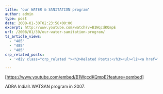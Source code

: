 ```yaml
---
title: 'our WATER & SANITATION program'
author: admin
type: post
date: 2008-01-30T02:23:58+00:00
excerpt: http://www.youtube.com/watch?v=B1WqcdKQmpE
url: /2008/01/30/our-water-sanitation-program/
ts_article_views:
  - "485"
  - "485"
  - "485"
crp_related_posts:
  - '<div class="crp_related "><h3>Related Posts:</h3><ul><li><a href="https://scdhub.org/2018/01/06/household-and-neighborhood-sanitation-infrastructures-excreta-wastewater-disposal-in-developing-countries/"    ><img src="https://scdhub.org/wp-content/plugins/contextual-related-posts/default.png" alt="Household and neighborhood Sanitation Infrastructures: Excreta, wastewater disposal in developing countries" title="Household and neighborhood Sanitation Infrastructures: Excreta, wastewater disposal in developing countries" width="150" height="150" class="crp_thumb crp_default" /><span class="crp_title">Household and neighborhood Sanitation&hellip;</span></a></li><li><a href="https://scdhub.org/2018/01/06/sanitation-in-emergencies/"    ><img src="https://scdhub.org/wp-content/plugins/contextual-related-posts/default.png" alt="Sanitation in Emergencies" title="Sanitation in Emergencies" width="150" height="150" class="crp_thumb crp_default" /><span class="crp_title">Sanitation in Emergencies</span></a></li><li><a href="https://scdhub.org/2017/12/25/wastewater-treatment-and-biosolids-management/"    ><img src="https://scdhub.org/wp-content/uploads/2017/12/wastewater-treatment-and-biosoli-150x150.jpg" alt="Wastewater treatment and Biosolids management" title="Wastewater treatment and Biosolids management" width="150" height="150" class="crp_thumb crp_featured" /><span class="crp_title">Wastewater treatment and Biosolids management</span></a></li><li><a href="https://scdhub.org/2017/12/29/women-and-water-a-video-by-water-for-people-3/"    ><img src="https://scdhub.org/wp-content/uploads/2017/12/women-and-water-a-video-by-water-150x150.jpg" alt="Women and Water &#8211; a Video by Water For People" title="Women and Water &#8211; a Video by Water For People" width="150" height="150" class="crp_thumb crp_featured" /><span class="crp_title">Women and Water &#8211; a Video by Water For People</span></a></li><li><a href="https://scdhub.org/2017/12/21/sustainable-sanitation-and-water-management-toolbox/"    ><img src="https://scdhub.org/wp-content/uploads/2017/12/sustainable-sanitation-and-water-150x150.jpg" alt="Sustainable Sanitation and Water Management toolbox" title="Sustainable Sanitation and Water Management toolbox" width="150" height="150" class="crp_thumb crp_featured" /><span class="crp_title">Sustainable Sanitation and Water Management toolbox</span></a></li><li><a href="https://scdhub.org/2017/12/22/community-based-sanitation-dewats-rural-community-project-success/"    ><img src="https://scdhub.org/wp-content/uploads/2017/12/community-based-sanitation-dewat-150x150.jpg" alt="Community Based Sanitation DEWATS Rural Community Project Success" title="Community Based Sanitation DEWATS Rural Community Project Success" width="150" height="150" class="crp_thumb crp_featured" /><span class="crp_title">Community Based Sanitation DEWATS Rural Community&hellip;</span></a></li></ul><div class="crp_clear"></div></div>'

---
```

[https://www.youtube.com/embed/B1WqcdKQmpE?feature=oembed] 

ADRA India&#8217;s WATSAN program in 2007.